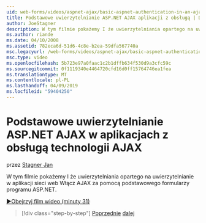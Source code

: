 ```yaml
---
uid: web-forms/videos/aspnet-ajax/basic-aspnet-authentication-in-an-ajax-enabled-application
title: Podstawowe uwierzytelnianie ASP.NET AJAX aplikacji z obsługą | Dokumentacja firmy Microsoft
author: JoeStagner
description: W tym filmie pokażemy I że uwierzytelniania opartego na uwierzytelnianie w aplikacji sieci web Włącz AJAX za pomocą podstawowego formularzy programu ASP.NET.
ms.author: riande
ms.date: 04/10/2008
ms.assetid: 782eca6d-51d6-4c8e-b2ea-59dfa567740a
msc.legacyurl: /web-forms/videos/aspnet-ajax/basic-aspnet-authentication-in-an-ajax-enabled-application
msc.type: video
ms.openlocfilehash: 5b723e97a0faac1c2b1dffb634f530d9a3cfc59c
ms.sourcegitcommit: 0f1119340e4464720cfd16d0ff15764746ea1fea
ms.translationtype: MT
ms.contentlocale: pl-PL
ms.lasthandoff: 04/09/2019
ms.locfileid: "59404250"
---
```

# <a name="basic-aspnet-authentication-in-an-ajax-enabled-application"></a>Podstawowe uwierzytelnianie ASP.NET AJAX w aplikacjach z obsługą technologii AJAX

przez [Stagner Jan](https://github.com/JoeStagner)

W tym filmie pokażemy I że uwierzytelniania opartego na uwierzytelnianie w aplikacji sieci web Włącz AJAX za pomocą podstawowego formularzy programu ASP.NET.

[&#9654;Obejrzyj film wideo (minuty 31)](https://channel9.msdn.com/Blogs/ASP-NET-Site-Videos/basic-aspnet-authentication-in-an-ajax-enabled-application)

> [!div class="step-by-step"]
> [Poprzednie](implement-infinite-data-patterns-in-ajax.md)
> [dalej](how-to-dynamically-change-css-using-the-aspnet-ajax-updatepanel.md)
